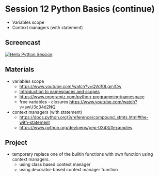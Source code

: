 # Session 12 Python Basics (continue)

- Variables scope
- Context managers (with statement)

## Screencast
[![Hello Python Session](http://img.youtube.com/vi/Ptq5GqDc0J0/0.jpg)](http://www.youtube.com/watch?v=Ptq5GqDc0J0 "Hello Python Session")


## Materials
- variables scope 
  - https://www.youtube.com/watch?v=QVdf0LgmICw 
  - [Introduction to namespaces and scopes](https://nbviewer.jupyter.org/github/rasbt/python_reference/blob/master/tutorials/scope_resolution_legb_rule.ipynb#introduction)
  - https://www.programiz.com/python-programming/namespace
  - free variables - closures https://www.youtube.com/watch?v=swU3c34d2NQ
- context managers (with statement) 
  - https://docs.python.org/3/reference/compound_stmts.html#the-with-statement
  - https://www.python.org/dev/peps/pep-0343/#examples

## Project
- temporary replace one of the builtin functions with own function using context managers.
  - using class based context manager
  - using decorator-based context manager function 